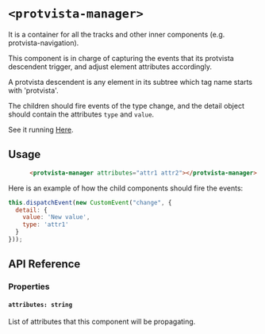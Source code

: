 # `<protvista-manager>`
It is a container for all the tracks and other inner components (e.g. protvista-navigation).

This component is in charge of capturing the events that its protvista descendent trigger, and adjust element attributes accordingly.

A protvista descendent is any element in its subtree which tag name starts with 'protvista'.

The children should fire events of the type change, and the detail object should contain the attributes `type` and `value`.

See it running [Here](https://ebi-ppf.github.io/protvista-manager/index.html).


## Usage
```html
      <protvista-manager attributes="attr1 attr2"></protvista-manager>
```

Here is an example of how the child components should fire the events:
```javascript
this.dispatchEvent(new CustomEvent("change", {
  detail: {
    value: 'New value',
    type: 'attr1'
  }
}));
```

## API Reference

### Properties
#### `attributes: string`
List of attributes that this component will be propagating.
